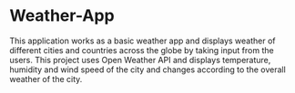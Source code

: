 # Weather-App
This application works as a basic weather app and displays weather of different cities and countries across the globe by taking input from the users.
This project uses Open Weather API and displays temperature, humidity and wind speed of the city and changes according to the overall weather of the city.
